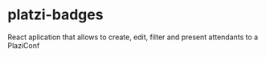 # platzi-badges
React aplication that allows to create, edit, filter and present attendants to a PlaziConf
